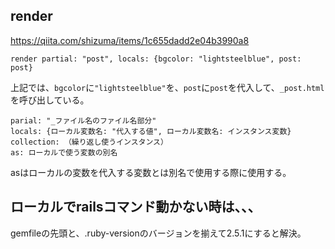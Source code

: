 ## render
https://qiita.com/shizuma/items/1c655dadd2e04b3990a8

```
render partial: "post", locals: {bgcolor: "lightsteelblue", post: post}
```
上記では、`bgcolor`に`"lightsteelblue"`を、`post`に`post`を代入して、`_post.html`を呼び出している。

```
parial: "_ファイル名のファイル名部分"
locals: {ローカル変数名: "代入する値", ローカル変数名: インスタンス変数}
collection: （繰り返し使うインスタンス）
as: ローカルで使う変数の別名
```
asはローカルの変数を代入する変数とは別名で使用する際に使用する。


## ローカルでrailsコマンド動かない時は、、、
gemfileの先頭と、.ruby-versionのバージョンを揃えて2.5.1にすると解決。

